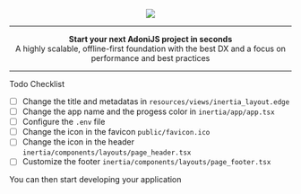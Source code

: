 <p align="center">
  <img src="https://github.com/shikigamistudio/boilerplate/assets/71392060/5a5ab7a2-5c90-43a8-a09c-026236f7f292">
</p>

---

<div align="center"><strong>Start your next AdoniJS project in seconds</strong></div>
<div align="center">A highly scalable, offline-first foundation with the best DX and a focus on performance and best practices</div>

---

Todo Checklist

- [ ] Change the title and metadatas in `resources/views/inertia_layout.edge`
- [ ] Change the app name and the progess color in `inertia/app/app.tsx`
- [ ] Configure the `.env` file
- [ ] Change the icon in the favicon `public/favicon.ico`
- [ ] Change the icon in the header `inertia/components/layouts/page_header.tsx`
- [ ] Customize the footer `inertia/components/layouts/page_footer.tsx`

You can then start developing your application
